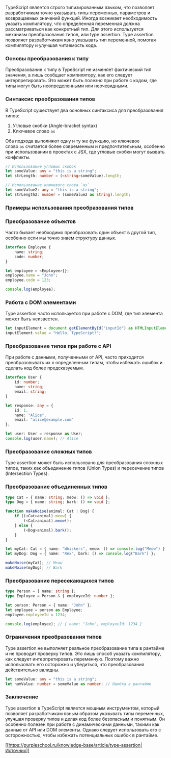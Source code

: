 TypeScript является строго типизированным языком, что позволяет разработчикам точно указывать типы переменных, параметров и возвращаемых значений функций. Иногда возникает необходимость указать компилятору, что определенная переменная должна рассматриваться как конкретный тип. Для этого используется механизм преобразования типов, или type assertion. Type assertion позволяет разработчикам явно указывать тип переменной, помогая компилятору и улучшая читаемость кода.

### Основы преобразования к типу

Преобразование к типу в TypeScript не изменяет фактический тип значения, а лишь сообщает компилятору, как его следует интерпретировать. Это может быть полезно при работе с кодом, где типы могут быть неопределенными или неочевидными.

### Синтаксис преобразования типов

В TypeScript существует два основных синтаксиса для преобразования типов:

1. Угловые скобки (Angle-bracket syntax)
2. Ключевое слово `as`

Оба подхода выполняют одну и ту же функцию, но ключевое слово `as` считается более современным и предпочтительным, особенно при использовании в проектах с JSX, где угловые скобки могут вызвать конфликты.

```typescript
// Использование угловых скобок
let someValue: any = "this is a string";
let strLength: number = (<string>someValue).length;

// Использование ключевого слова `as`
let someValue2: any = "this is a string";
let strLength2: number = (someValue2 as string).length;
```

### Примеры использования преобразования типов

### Преобразование объектов

Часто бывает необходимо преобразовать один объект в другой тип, особенно если мы точно знаем структуру данных.

```typescript
interface Employee {
    name: string;
    code: number;
}

let employee = <Employee>{};
employee.name = "John";
employee.code = 123;

console.log(employee);
```

### Работа с DOM элементами

Type assertion часто используется при работе с DOM, где тип элемента может быть неизвестен.

```typescript
let inputElement = document.getElementById("inputId") as HTMLInputElement;
inputElement.value = "Hello, TypeScript!";
```

### Преобразование типов при работе с API

При работе с данными, полученными от API, часто приходится преобразовывать их к определенным типам, чтобы избежать ошибок и сделать код более предсказуемым.

```typescript
interface User {
    id: number;
    name: string;
    email: string;
}

let response: any = {
    id: 1,
    name: "Alice",
    email: "alice@example.com"
};

let user: User = response as User;
console.log(user.name); // Alice
```

### Преобразование сложных типов

Type assertion может быть использовано для преобразования сложных типов, таких как объединение типов (Union Types) и пересечение типов (Intersection Types).

### Преобразование объединенных типов

```typescript
type Cat = { name: string; meow: () => void };
type Dog = { name: string; bark: () => void };

function makeNoise(animal: Cat | Dog) {
    if ((<Cat>animal).meow) {
        (<Cat>animal).meow();
    } else {
        (<Dog>animal).bark();
    }
}

let myCat: Cat = { name: "Whiskers", meow: () => console.log("Meow") };
let myDog: Dog = { name: "Rex", bark: () => console.log("Bark") };

makeNoise(myCat); // Meow
makeNoise(myDog); // Bark
```

### Преобразование пересекающихся типов

```typescript
type Person = { name: string };
type Employee = Person & { employeeId: number };

let person: Person = { name: "John" };
let employee = person as Employee;
employee.employeeId = 1234;

console.log(employee); // { name: "John", employeeId: 1234 }
```

### Ограничения преобразования типов

Type assertion не выполняет реальное преобразование типа в рантайме и не проводит проверку типов. Это лишь способ указать компилятору, как следует интерпретировать переменную. Поэтому важно использовать его осторожно и убедиться, что преобразования действительно валидны.

```typescript
let someValue: any = "this is a string";
let numValue: number = someValue as number; // Ошибка в рантайме
```

### Заключение

Type assertion в TypeScript является мощным инструментом, который позволяет разработчикам явным образом указывать типы переменных, улучшая проверку типов и делая код более безопасным и понятным. Он особенно полезен при работе с динамическими данными, такими как данные от API или DOM элементы. Однако следует использовать его с осторожностью, чтобы избежать потенциальных ошибок в рантайме.


[[https://purpleschool.ru/knowledge-base/article/type-assertion|Источник]]